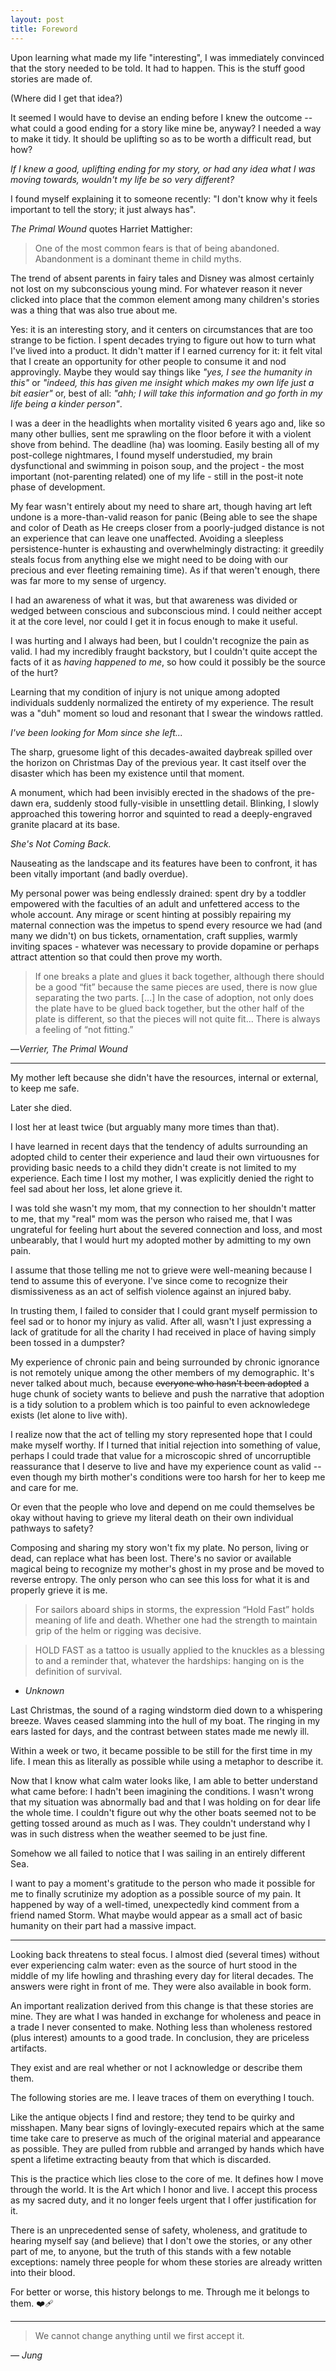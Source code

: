 ```yaml
---
layout: post
title: Foreword
---
```


Upon learning what made my life "interesting", I was immediately convinced that the story needed to be told. It had to happen. This is the stuff good stories are made of. 

(Where did I get that idea?)

It seemed I would have to devise an ending before I knew the outcome -- what could a good ending for a story like mine be, anyway? I needed a way to make it tidy. It should be uplifting so as to be worth a difficult read, but how? 

*If I knew a good, uplifting ending for my story, or had any idea what I was moving towards, wouldn't my life be so very different?*

I found myself explaining it to someone recently: "I don't know why it feels important to tell the story; it just always has".

*The Primal Wound* quotes Harriet Mattigher:

> One of the most common fears is that of being abandoned. Abandonment is a dominant theme in child myths.

The trend of absent parents in fairy tales and Disney was almost certainly not lost on my  subconscious young mind. For whatever reason it never clicked into place that the common element among many children's stories was a thing that was also true about me.

Yes: it is an interesting story, and it centers on circumstances that are too strange to be fiction. I spent decades trying to figure out how to turn what I've lived into a product. It didn't matter if I earned currency for it: it felt vital that I create an opportunity for other people to consume it and nod approvingly. Maybe they would say things like *"yes, I see the humanity in this"* or *"indeed, this has given me insight which makes my own life just a bit easier"* or, best of all: *"ahh; I will take this information and go forth in my life being a kinder person"*.

I was a deer in the headlights when mortality visited 6 years ago and, like so many other bullies, sent me sprawling on the floor before it with a violent shove from behind. The deadline (ha) was looming. Easily besting all of my post-college nightmares, I found myself understudied, my brain dysfunctional and swimming in poison soup, and the project - the most important (not-parenting related) one of my life - still in the post-it note phase of development.

My fear wasn't entirely about my need to share art, though having art left undone is a more-than-valid reason for panic (Being able to see the shape and color of Death as He creeps closer from a poorly-judged distance is not an experience that can leave one unaffected. Avoiding a sleepless persistence-hunter is exhausting and overwhelmingly distracting: it greedily steals focus from anything else we might need to be doing with our precious and ever fleeting remaining time). As if that weren't enough, there was far more to my sense of urgency.

I had an awareness of what it was, but that awareness was divided or wedged between conscious and subconscious mind. I could neither accept it at the core level, nor could I get it in focus enough to make it useful.

I was hurting and I always had been, but I couldn't recognize the pain as valid. I had my incredibly fraught backstory, but I couldn't quite accept the facts of it as *having happened to me*, so how could it possibly be the source of the hurt? 

Learning that my condition of injury is not unique among adopted individuals suddenly normalized the entirety of my experience. The result was a "duh" moment so loud and resonant that I swear the windows rattled.

*I've been looking for Mom since she left...* 

The sharp, gruesome light of this decades-awaited daybreak spilled over the horizon on Christmas Day of the previous year. It cast itself over the disaster which has been my existence until that moment. 

A monument, which had been invisibly erected in the shadows of the pre-dawn era, suddenly stood fully-visible in unsettling detail. Blinking, I slowly approached this towering horror and squinted to read a deeply-engraved granite placard at its base.

*She's Not Coming Back.*

Nauseating as the landscape and its features have been to confront, it has been vitally important (and badly overdue). 

My personal power was being endlessly drained: spent dry by a toddler empowered with the faculties of an adult and unfettered access to the whole account. Any mirage or scent hinting at possibly repairing my maternal connection was the impetus to spend every resource we had (and many we didn't) on bus tickets, ornamentation, craft supplies, warmly inviting spaces - whatever was necessary to provide dopamine or perhaps attract attention so that could then prove my worth.

> If one breaks a plate and glues it back together, although there should be a good “fit” because the same pieces are used, there is now glue separating the two parts. [...] In the case of adoption, not only does the plate have to be glued back together, but the other half of the plate is different, so that the pieces will not quite fit... There is always a feeling of “not fitting.”

—*Verrier, The Primal Wound*

---

My mother left because she didn't have the resources, internal or external, to keep me safe. 

Later she died. 

I lost her at least twice (but arguably many more times than that). 

I have learned in recent days that the tendency of adults surrounding an adopted child to center their experience and laud their own virtuousnes for providing basic needs to a child they didn't create is not limited to my experience. Each time I lost my mother, I was explicitly denied the right to feel sad about her loss, let alone grieve it. 

I was told she wasn't my mom, that my connection to her shouldn't matter to me, that my "real" mom was the person who raised me, that I was ungrateful for feeling hurt about the severed connection and loss, and most unbearably, that I would hurt my adopted mother by admitting to my own pain.

I assume that those telling me not to grieve were well-meaning because I tend to assume this of everyone. I've since come to recognize their dismissiveness as an act of selfish violence against an injured baby.

In trusting them, I failed to consider that I could grant myself permission to feel sad or to honor my injury as valid. After all, wasn't I just expressing a lack of gratitude for all the charity I had received in place of having simply been tossed in a dumpster? 

My experience of chronic pain and being surrounded by chronic ignorance is not remotely unique among the other members of my demographic. It's never talked about much, because ~~everyone who hasn't been adopted~~ a huge chunk of society wants to believe and push the narrative that adoption is a tidy solution to a problem which is too painful to even acknowledege exists (let alone to live with).

I realize now that the act of telling my story represented hope that I could make myself worthy. If I turned that initial rejection into something of value, perhaps I could trade that value for a microscopic shred of uncorruptible reassurance that I deserve to live and have my experience count as valid -- even though my birth mother's conditions were too harsh for her to keep me and care for me. 

Or even that the people who love and depend on me could themselves be okay without having to grieve my literal death on their own individual pathways to safety?

Composing and sharing my story won't fix my plate. No person, living or dead, can replace what has been lost. There's no savior or available magical being to recognize my mother's ghost in my prose and be moved to reverse entropy. The only person who can see this loss for what it is and properly grieve it is me. 

> For sailors aboard ships in storms, the expression “Hold Fast” holds meaning of life and death. Whether one had the strength to maintain grip of the helm or rigging was decisive.

> HOLD FAST as a tattoo is usually applied to the knuckles as a blessing to and a reminder that, whatever the hardships: hanging on is the definition of survival.

- *Unknown* 

Last Christmas, the sound of a raging windstorm died down to a whispering breeze. Waves ceased slamming into the hull of my boat. The ringing in my ears lasted for days, and the contrast between states made me newly ill. 

Within a week or two, it became possible to be still for the first time in my life. I mean this as literally as possible while using a metaphor to describe it.

Now that I know what calm water looks like, I am able to better understand what came before: I hadn't been imagining the conditions. I wasn't wrong that my situation was abnormally bad and that I was holding on for dear life the whole time. I couldn't figure out why the other boats seemed not to be getting tossed around as much as I was. They couldn't understand why I was in such distress when the weather seemed to be just fine. 

Somehow we all failed to notice that I was sailing in an entirely different Sea.

I want to pay a moment's gratitude to the person who made it possible for me to finally scrutinize my adoption as a possible source of my pain. It happened by way of a well-timed, unexpectedly kind comment from a friend named Storm. What maybe would appear as a small act of basic humanity on their part had a massive impact.

---

Looking back threatens to steal focus. I almost died (several times) without ever experiencing calm water: even as the source of hurt stood in the middle of my life howling and thrashing every day for literal decades. The answers were right in front of me. They were also available in book form.

An important realization derived from this change is that these stories are mine. They are what I was handed in exchange for wholeness and peace in a trade I never consented to make. Nothing less than wholeness restored (plus interest) amounts to a good trade. In conclusion, they are priceless artifacts.

They exist and are real whether or not I acknowledge or describe them them. 

The following stories are me. I leave traces of them on everything I touch. 

Like the antique objects I find and restore; they tend to be quirky and misshapen. Many bear signs of lovingly-executed repairs which at the same time take care to preserve as much of the original material and appearance as possible. They are pulled from rubble and arranged by hands which have spent a lifetime extracting beauty from that which is discarded. 

This is the practice which lies close to the core of me. It defines how I move through the world. It is the Art which I honor and live. I accept this process as my sacred duty, and it no longer feels urgent that I offer justification for it. 

There is an unprecedented sense of safety, wholeness, and gratitude to hearing myself say (and believe) that I don't owe the stories, or any other part of me, to anyone, but the truth of this stands with a few notable exceptions: namely three people for whom these stories are already written into their blood.

For better or worse, this history belongs to me. Through me it belongs to them. ❤️‍🩹

---

> We cannot change anything until we first accept it.

*— Jung*
